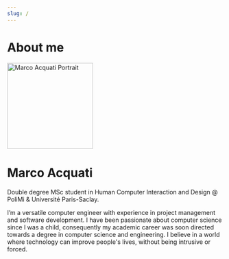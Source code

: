 ```yaml
---
slug: /
---
```


# About me

<img src="/img/Portrait.jpg" alt="Marco Acquati Portrait" width="200"/>

# Marco Acquati
Double degree MSc student in Human Computer Interaction and Design @ PoliMi & Université Paris-Saclay.

I’m a versatile computer engineer with experience in project management and software development. I have been passionate about computer science since I was a child, consequently my academic career was soon directed towards a degree in computer science and engineering. I believe in a world where technology can improve people's lives, without being intrusive or forced.

